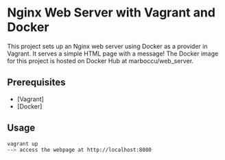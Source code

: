 # Nginx Web Server with Vagrant and Docker

This project sets up an Nginx web server using Docker as a provider in Vagrant. It serves a simple HTML page with a message!
The Docker image for this project is hosted on Docker Hub at marboccu/web_server.

## Prerequisites

- [Vagrant]
- [Docker]

## Usage

```bash
vagrant up
--> access the webpage at http://localhost:8080
```
